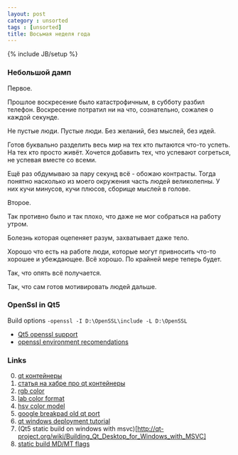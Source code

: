 ```yaml
---
layout: post
category : unsorted
tags : [unsorted]
title: Восьмая неделя года
---
```

{% include JB/setup %}

### Небольшой дамп
<p>Первое.</p>
<p>Прошлое воскресение было катастрофичным, в субботу разбил телефон. Воскресение потратил ни на что, сознательно, сожалея о каждой секунде.</p>
<p>Не пустые люди. Пустые люди. Без желаний, без мыслей, без идей.</p>
<p>Готов буквально разделить весь мир на тех кто пытаются что-то успеть. На тех кто просто живёт. Хочется добавить тех, что успевают согреться, не успевая вместе со всеми.</p>
<p>Ещё раз обдумываю за пару секунд всё - обожаю контрасты. Тогда понятно насколько из моего окружения часть людей великолепны. У них кучи минусов, кучи плюсов, сборище мыслей в голове.</p>
<p>Второе.</p>
<p>Так противно было и так плохо, что даже не мог собраться на работу утром.</p><p>Болезнь которая оцепеняет разум, захватывает даже тело.</p>
<p>Хорошо что есть на работе люди, которые могут привносить что-то хорошее и убеждающее. Всё хорошо. По крайней мере теперь будет.</p>
<p>Так, что опять всё получается.</p><p>Так, что сам готов мотивировать людей дальше.</p>


### OpenSsl in Qt5
Build options `-openssl -I D:\OpenSSL\include -L D:\OpenSSL`

- [Qt5 openssl support](http://www.qtcentre.org/threads/30523-How-to-Building-Qt-with-OpenSSL-support-using-the-Windows-SDK)
- [openssl environment recomendations](http://qt-project.org/wiki/Qt-5-Alpha-building-instructions)

### Links
0. [qt контейнеры](http://doc.qt.digia.com/qq/qq19-containers.html)
0. [статья на хабре про qt контейнеры](http://habrahabr.ru/post/127870/)
0. [rgb color](http://ru.wikipedia.org/wiki/XYZ)
0. [lab color format](http://ru.wikipedia.org/wiki/LAB)
0. [hsv color model](http://ru.wikipedia.org/wiki/HSV_(%D1%86%D0%B2%D0%B5%D1%82%D0%BE%D0%B2%D0%B0%D1%8F_%D0%BC%D0%BE%D0%B4%D0%B5%D0%BB%D1%8C))
0. [google breakpad old qt port](https://github.com/AlekSi/breakpad-qt)
0. [qt windows deployment tutorial](http://qt-project.org/doc/qt-5.0/qtdoc/deployment-windows.html)
0. (Qt5 static build on windows with msvc)[http://qt-project.org/wiki/Building_Qt_Desktop_for_Windows_with_MSVC]
0. [static build MD/MT flags](http://qt-project.org/faq/answer/why_does_a_statically_built_qt_use_the_dynamic_visual_studio_runtime_librar)